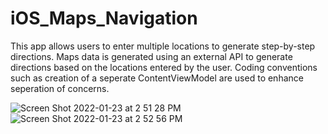 # iOS_Maps_Navigation
This app allows users to enter multiple locations to generate step-by-step directions. Maps data is generated using an external API to generate directions based on the locations entered by the user. Coding conventions such as creation of a seperate ContentViewModel are used to enhance seperation of concerns.

![Screen Shot 2022-01-23 at 2 51 28 PM](https://user-images.githubusercontent.com/60019847/150695867-ea11a60d-116c-41d4-98a4-0e72056134b1.png)
![Screen Shot 2022-01-23 at 2 52 56 PM](https://user-images.githubusercontent.com/60019847/150695877-1b4b2831-5a15-4e15-82b8-510fad8625fb.png)
